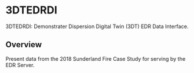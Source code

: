 # 3DTEDRDI
3DTEDRDI: Demonstrater Dispersion Digital Twin (3DT) EDR Data Interface.

## Overview

Present data from the 2018 Sunderland Fire Case Study for serving by the EDR Server.
